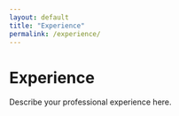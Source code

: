 ```yaml
---
layout: default
title: "Experience"
permalink: /experience/
---
```


# Experience

Describe your professional experience here.
